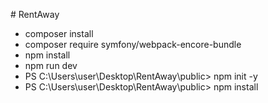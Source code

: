 #   R e n t A w a y 
 
- composer install 
- composer require symfony/webpack-encore-bundle
- npm install
- npm run dev
- PS C:\Users\user\Desktop\RentAway\public> npm init -y
- PS C:\Users\user\Desktop\RentAway\public> npm install
